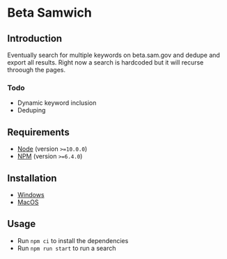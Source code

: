 # Beta Samwich

## Introduction

Eventually search for multiple keywords on beta.sam.gov and dedupe and export all results. Right now a search is hardcoded but it will recurse throough the pages.

### Todo

* Dynamic keyword inclusion
* Deduping

## Requirements

* [Node](https://nodejs.org/) (version `>=10.0.0`)
* [NPM](https://www.npmjs.com/get-npm) (version `>=6.4.0`)

## Installation

* [Windows](https://docs.microsoft.com/en-us/windows/nodejs/setup-on-windows)
* [MacOS](https://github.com/tj/n)

## Usage

* Run `npm ci` to install the dependencies
* Run `npm run start` to run a search
